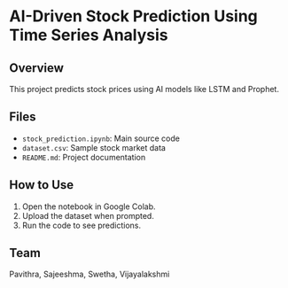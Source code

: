
# AI-Driven Stock Prediction Using Time Series Analysis

## Overview
This project predicts stock prices using AI models like LSTM and Prophet.

## Files
- `stock_prediction.ipynb`: Main source code
- `dataset.csv`: Sample stock market data
- `README.md`: Project documentation

## How to Use
1. Open the notebook in Google Colab.
2. Upload the dataset when prompted.
3. Run the code to see predictions.

## Team
Pavithra, Sajeeshma, Swetha, Vijayalakshmi

